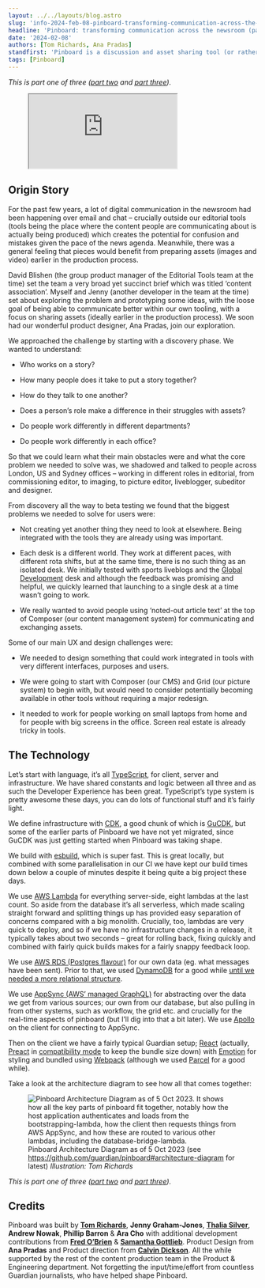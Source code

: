```yaml
---
layout: ../../layouts/blog.astro
slug: 'info-2024-feb-08-pinboard-transforming-communication-across-the-newsroom-part-1-of-3'
headline: 'Pinboard: transforming communication across the newsroom (part 1 of 3)'
date: '2024-02-08'
authors: [Tom Richards, Ana Pradas]
standfirst: 'Pinboard is a discussion and asset sharing tool (or rather tool within other tools) which is gradually transforming how the news room communicate as news stories move through the various phases of the production process'
tags: [Pinboard]
---
```


_This is part one of three ([part two](https://www.theguardian.com/info/2024/feb/09/pinboard-transforming-communication-across-the-newsroom-part-2-of-3) and [part three](https://www.theguardian.com/info/2024/feb/10/pinboard-transforming-communication-across-the-newsroom-part-3-of-3))._

<figure>
                <iframe class="video" src="https://youtube.com/embed/k2ApXAmUo1E" title="Introducing... Pinboard" allow="accelerometer; autoplay; encrypted-media; picture-in-picture; web-share" allowfullscreen></iframe>
            </figure>

Origin Story
------------

For the past few years, a lot of digital communication in the newsroom had been happening over email and chat – crucially outside our editorial tools (tools being the place where the content people are communicating about is actually being produced) which creates the potential for confusion and mistakes given the pace of the news agenda. Meanwhile, there was a general feeling that pieces would benefit from preparing assets (images and video) earlier in the production process.

David Blishen (the group product manager of the Editorial Tools team at the time) set the team a very broad yet succinct brief which was titled ‘content association’. Myself and Jenny (another developer in the team at the time) set about exploring the problem and prototyping some ideas, with the loose goal of being able to communicate better within our own tooling, with a focus on sharing assets (ideally earlier in the production process). We soon had our wonderful product designer, Ana Pradas, join our exploration.

We approached the challenge by starting with a discovery phase. We wanted to understand:

*   Who works on a story?
    
*   How many people does it take to put a story together?
    
*   How do they talk to one another?
    
*   Does a person’s role make a difference in their struggles with assets?
    
*   Do people work differently in different departments?
    
*   Do people work differently in each office?

So that we could learn what their main obstacles were and what the core problem we needed to solve was, we shadowed and talked to people across London, US and Sydney offices – working in different roles in editorial, from commissioning editor, to imaging, to picture editor, liveblogger, subeditor and designer.

From discovery all the way to beta testing we found that the biggest problems we needed to solve for users were:

*   Not creating yet another thing they need to look at elsewhere. Being integrated with the tools they are already using was important.
    
*   Each desk is a different world. They work at different paces, with different rota shifts, but at the same time, there is no such thing as an isolated desk. We initially tested with sports liveblogs and the [Global Development](https://www.theguardian.com/global-development) desk and although the feedback was promising and helpful, we quickly learned that launching to a single desk at a time wasn’t going to work.
    
*   We really wanted to avoid people using ‘noted-out article text’ at the top of Composer (our content management system) for communicating and exchanging assets.

Some of our main UX and design challenges were:

*   We needed to design something that could work integrated in tools with very different interfaces, purposes and users.
    
*   We were going to start with Composer (our CMS) and Grid (our picture system) to begin with, but would need to consider potentially becoming available in other tools without requiring a major redesign.
    
*   It needed to work for people working on small laptops from home and for people with big screens in the office. Screen real estate is already tricky in tools.

The Technology
--------------

Let’s start with language, it’s all [TypeScript](https://www.typescriptlang.org/), for client, server and infrastructure. We have shared constants and logic between all three and as such the Developer Experience has been great. TypeScript’s type system is pretty awesome these days, you can do lots of functional stuff and it’s fairly light.

We define infrastructure with [CDK](https://aws.amazon.com/cdk/), a good chunk of which is [GuCDK](https://github.com/guardian/cdk), but some of the earlier parts of Pinboard we have not yet migrated, since GuCDK was just getting started when Pinboard was taking shape.

We build with [esbuild](https://esbuild.github.io/), which is super fast. This is great locally, but combined with some parallelisation in our CI we have kept our build times down below a couple of minutes despite it being quite a big project these days.

We use [AWS Lambda](https://aws.amazon.com/lambda/) for everything server-side, eight lambdas at the last count. So aside from the database it’s all serverless, which made scaling straight forward and splitting things up has provided easy separation of concerns compared with a big monolith. Crucially, too, lambdas are very quick to deploy, and so if we have no infrastructure changes in a release, it typically takes about two seconds – great for rolling back, fixing quickly and combined with fairly quick builds makes for a fairly snappy feedback loop.

We use [AWS RDS (Postgres flavour)](https://aws.amazon.com/rds/postgresql/) for our own data (eg. what messages have been sent). Prior to that, we used [DynamoDB](https://aws.amazon.com/dynamodb/) for a good while [until we needed a more relational structure](https://github.com/guardian/pinboard/blob/main/ADRs/database.md).

We use [AppSync (AWS’ managed GraphQL)](https://aws.amazon.com/appsync/) for abstracting over the data we get from various sources; our own from our database, but also pulling in from other systems, such as workflow, the grid etc. and crucially for the real-time aspects of pinboard (but I’ll dig into that a bit later). We use [Apollo](https://www.apollographql.com/) on the client for connecting to AppSync.

Then on the client we have a fairly typical Guardian setup; [React](https://react.dev/) (actually, [Preact](https://preactjs.com/) in [compatibility mode](https://preactjs.com/guide/v10/switching-to-preact) to keep the bundle size down) with [Emotion](https://emotion.sh/) for styling and bundled using [Webpack](https://webpack.js.org/) (although we used [Parcel](https://parceljs.org/) for a good while).

Take a look at the architecture diagram to see how all that comes together:


   <figure>
   <img alt="Pinboard Architecture Diagram as of 5 Oct 2023. It shows how all the key parts of pinboard fit together, notably how the host application authenticates and loads from the bootstrapping-lambda, how the client then requests things from AWS AppSync, and how these are routed to various other lambdas, including the database-bridge-lambda." src="https://i.guim.co.uk/img/media/11e23c9754d1dba71aa414555fa6a1846bbf799b/0_0_2150_1610/master/2150.jpg?width=620&quality=45&auto=format&fit=max&dpr=2&s=9f7ce7e6dbf63c3f730415e8d9ff06da" loading="lazy" />
   <figcaption>
     Pinboard Architecture Diagram as of 5 Oct 2023 (see <a href="https://github.com/guardian/pinboard#architecture-diagram">https://github.com/guardian/pinboard#architecture-diagram</a> for latest)
    <i>Illustration: Tom Richards</i>
    </figcaption>
    </figure>

  
_This is part one of three ([part two](https://www.theguardian.com/info/2024/feb/09/pinboard-transforming-communication-across-the-newsroom-part-2-of-3) and [part three](https://www.theguardian.com/info/2024/feb/10/pinboard-transforming-communication-across-the-newsroom-part-3-of-3))._

Credits
-------

Pinboard was built by **[Tom Richards](https://www.theguardian.com/profile/tom-richards)**, **Jenny Graham-Jones**, **[Thalia Silver](https://www.theguardian.com/profile/thalia-silver)**, **Andrew Nowak**, **Phillip Barron** & **Ara Cho** with additional development contributions from **[Fred O’Brien](https://www.theguardian.com/profile/frederick-o-brien)** & **[Samantha Gottlieb](https://www.theguardian.com/profile/samantha-gottlieb)**. Product Design from **Ana Pradas** and Product direction from **[Calvin Dickson](https://www.theguardian.com/profile/calvin-dickson)**. All the while supported by the rest of the content production team in the Product & Engineering department. Not forgetting the input/time/effort from countless Guardian journalists, who have helped shape Pinboard.
